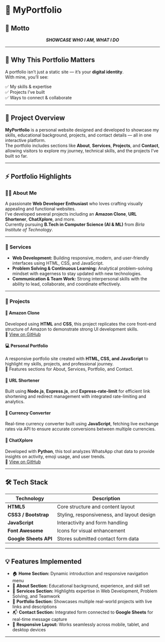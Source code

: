 # 👤 MyPortfolio

## 🎯 Motto  
<p align="center">
  <b><i>SHOWCASE WHO I AM, WHAT I DO</i></b>  
</p>

---

## 🚀 Why This Portfolio Matters  
A portfolio isn’t just a static site — it’s your **digital identity**.  
With mine, you’ll see:

✅ My skills & expertise  
✅ Projects I’ve built  
✅ Ways to connect & collaborate  

---

## 📌 Project Overview  
**MyPortfolio** is a personal website designed and developed to showcase my skills, educational background, projects, and contact details — all in one interactive platform.  
The portfolio includes sections like **About**, **Services**, **Projects**, and **Contact**, allowing visitors to explore my journey, technical skills, and the projects I’ve built so far.

---

## ⚡ Portfolio Highlights  

### 🧑‍💻 About Me  
A passionate **Web Developer Enthusiast** who loves crafting visually appealing and functional websites.  
I’ve developed several projects including an **Amazon Clone**, **URL Shortener**, **ChatXplore**, and more.  
Currently pursuing **B.Tech in Computer Science (AI & ML)** from *Birla Institute of Technology*.

---

### 🧩 Services  
- **Web Development:** Building responsive, modern, and user-friendly interfaces using HTML, CSS, and JavaScript.  
- **Problem Solving & Continuous Learning:** Analytical problem-solving mindset with eagerness to stay updated with new technologies.  
- **Communication & Team Work:** Strong interpersonal skills with the ability to lead, collaborate, and coordinate effectively.  

---

### 💼 Projects  

#### 🛒 Amazon Clone  
Developed using **HTML** and **CSS**, this project replicates the core front-end structure of Amazon to demonstrate strong UI development skills.  
🔗 [View on GitHub](https://github.com/Madhav13Dubey/Mini-Amazon-UI)

#### 💻 Personal Portfolio  
A responsive portfolio site created with **HTML, CSS, and JavaScript** to highlight my skills, projects, and professional journey.  
📂 Features sections for About, Services, Portfolio, and Contact.

#### 🔗 URL Shortener  
Built using **Node.js**, **Express.js**, and **Express-rate-limit** for efficient link shortening and redirect management with integrated rate-limiting and analytics.

#### 💱 Currency Converter  
Real-time currency converter built using **JavaScript**, fetching live exchange rates via API to ensure accurate conversions between multiple currencies.

#### 💬 ChatXplore  
Developed with **Python**, this tool analyzes WhatsApp chat data to provide insights on activity, emoji usage, and user trends.  
🔗 [View on GitHub](https://github.com/Madhav13Dubey/ChatXplore)

---

## 🛠 Tech Stack  
| Technology | Description |
|-------------|--------------|
| **HTML5** | Core structure and content layout |
| **CSS3 / Bootstrap** | Styling, responsiveness, and layout design |
| **JavaScript** | Interactivity and form handling |
| **Font Awesome** | Icons for visual enhancement |
| **Google Sheets API** | Stores submitted contact form data |

---

## 💡 Features Implemented  
- 🏠 **Home Section:** Dynamic introduction and responsive navigation menu  
- 📜 **About Section:** Educational background, experience, and skill set  
- 🧰 **Services Section:** Highlights expertise in Web Development, Problem Solving, and Teamwork  
- 💼 **Portfolio Section:** Showcases multiple real-world projects with live links and descriptions  
- 📬 **Contact Section:** Integrated form connected to **Google Sheets** for real-time message capture  
- 📱 **Responsive Layout:** Works seamlessly across mobile, tablet, and desktop devices  

---

